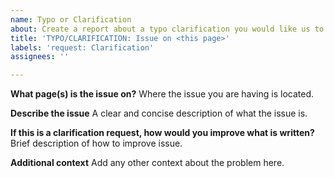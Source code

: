 ```yaml
---
name: Typo or Clarification
about: Create a report about a typo clarification you would like us to fix
title: 'TYPO/CLARIFICATION: Issue on <this page>'
labels: 'request: Clarification'
assignees: ''

---
```


**What page(s) is the issue on?**
Where the issue you are having is located.

**Describe the issue**
A clear and concise description of what the issue is.

**If this is a clarification request, how would you improve what is written?**
Brief description of how to improve issue.

**Additional context**
Add any other context about the problem here.
